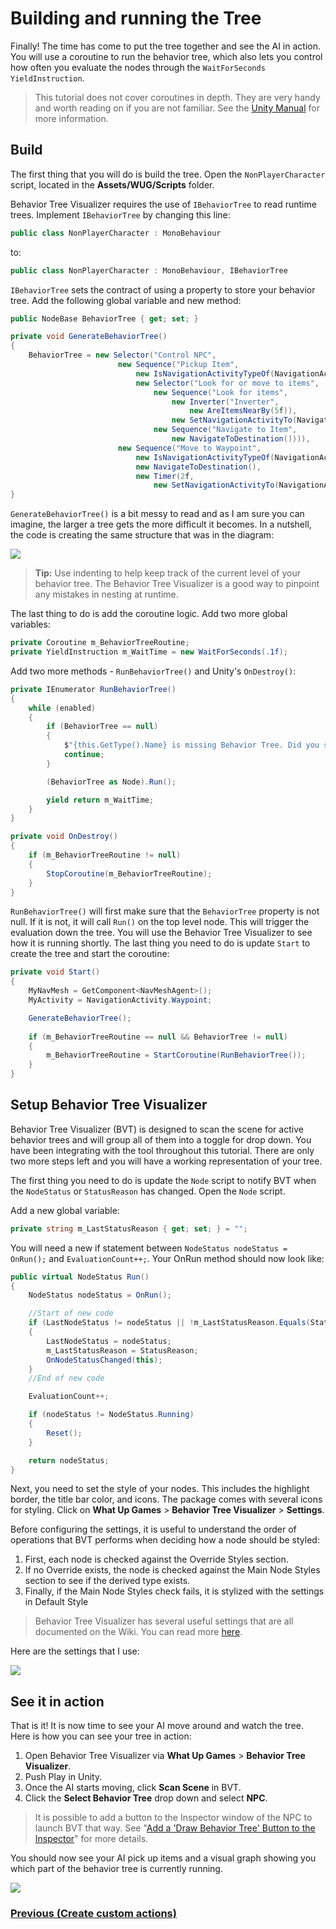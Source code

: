 # Building and running the Tree

Finally! The time has come to put the tree together and see the AI in action. You will use a coroutine to run the behavior tree, which also lets you control how often you evaluate the nodes through the `WaitForSeconds` `YieldInstruction`.

> This tutorial does not cover coroutines in depth. They are very handy and worth reading on if you are not familiar. See the [Unity Manual](https://docs.unity3d.com/Manual/Coroutines.html) for more information.

## Build
The first thing that you will do is build the tree. Open the `NonPlayerCharacter` script, located in the **Assets/WUG/Scripts** folder. 

Behavior Tree Visualizer requires the use of `IBehaviorTree` to read runtime trees. Implement  `IBehaviorTree` by changing this line:

```csharp
public class NonPlayerCharacter : MonoBehaviour
```

to:

```csharp
public class NonPlayerCharacter : MonoBehaviour, IBehaviorTree
```

`IBehaviorTree` sets the contract of using a property to store your behavior tree. Add the following global variable and new method:

```csharp
public NodeBase BehaviorTree { get; set; }

private void GenerateBehaviorTree()
{
    BehaviorTree = new Selector("Control NPC",
                        new Sequence("Pickup Item",
                            new IsNavigationActivityTypeOf(NavigationActivity.PickupItem),
                            new Selector("Look for or move to items",
                                new Sequence("Look for items",
                                    new Inverter("Inverter",
                                        new AreItemsNearBy(5f)),
                                    new SetNavigationActivityTo(NavigationActivity.Waypoint)),
                                new Sequence("Navigate to Item",
                                    new NavigateToDestination()))),
                        new Sequence("Move to Waypoint",
                            new IsNavigationActivityTypeOf(NavigationActivity.Waypoint),
                            new NavigateToDestination(),
                            new Timer(2f,
                                new SetNavigationActivityTo(NavigationActivity.PickupItem))));
}
```

`GenerateBehaviorTree()` is a bit messy to read and as I am sure you can imagine, the larger a tree gets the more difficult it becomes. In a nutshell, the code is creating the same structure that was in the diagram:

![](../images/DemoProjectBehaviorTree.png)

> **Tip:** Use indenting to help keep track of the current level of your behavior tree. The Behavior Tree Visualizer is a good way to pinpoint any mistakes in nesting at runtime.

The last thing to do is add the coroutine logic. Add two more global variables:

```csharp
private Coroutine m_BehaviorTreeRoutine;
private YieldInstruction m_WaitTime = new WaitForSeconds(.1f);
```

Add two more methods - `RunBehaviorTree()` and Unity's `OnDestroy()`:

```csharp
private IEnumerator RunBehaviorTree()
{
    while (enabled)
    {
        if (BehaviorTree == null)
        {
            $"{this.GetType().Name} is missing Behavior Tree. Did you set the BehaviorTree property?".BTDebugLog();
            continue;
        }

        (BehaviorTree as Node).Run();

        yield return m_WaitTime;
    }
}

private void OnDestroy()
{
    if (m_BehaviorTreeRoutine != null)
    {
        StopCoroutine(m_BehaviorTreeRoutine);
    }
}
```

`RunBehaviorTree()` will first make sure that the `BehaviorTree` property is not null. If it is not, it will call `Run()` on the top level node. This will trigger the evaluation down the tree. You will use the Behavior Tree Visualizer to see how it is running shortly. The last thing you need to do is update `Start` to create the tree and start the coroutine:

```csharp
private void Start()
{
    MyNavMesh = GetComponent<NavMeshAgent>();
    MyActivity = NavigationActivity.Waypoint;

    GenerateBehaviorTree();
    
    if (m_BehaviorTreeRoutine == null && BehaviorTree != null)
    {
        m_BehaviorTreeRoutine = StartCoroutine(RunBehaviorTree());
    }
}
```

## Setup Behavior Tree Visualizer
Behavior Tree Visualizer (BVT) is designed to scan the scene for active behavior trees and will group all of them into a toggle for drop down. You have been integrating with the tool throughout this tutorial. There are only two more steps left and you will have a working representation of your tree. 

The first thing you need to do is update the `Node` script to notify BVT when the `NodeStatus` or `StatusReason` has changed. Open the `Node` script.

Add a new global variable:

```csharp
private string m_LastStatusReason { get; set; } = "";
```

You will need a new if statement between `NodeStatus nodeStatus = OnRun();` and `EvaluationCount++;`. Your OnRun method should now look like:

```csharp
public virtual NodeStatus Run()
{
    NodeStatus nodeStatus = OnRun();

    //Start of new code
    if (LastNodeStatus != nodeStatus || !m_LastStatusReason.Equals(StatusReason))
    {
        LastNodeStatus = nodeStatus;
        m_LastStatusReason = StatusReason;
        OnNodeStatusChanged(this);
    }
    //End of new code

    EvaluationCount++;

    if (nodeStatus != NodeStatus.Running)
    {
        Reset();
    }

    return nodeStatus;
}
```

Next, you need to set the style of your nodes. This includes the highlight border, the title bar color, and icons. The package comes with several icons for styling. Click on **What Up Games** > **Behavior Tree Visualizer** > **Settings**.

Before configuring the settings, it is useful to understand the order of operations that BVT performs when deciding how a node should be styled:

1. First, each node is checked against the Override Styles section.
2. If no Override exists, the node is checked against the Main Node Styles section to see if the derived type exists.
3. Finally, if the Main Node Styles check fails, it is stylized with the settings in Default Style

> Behavior Tree Visualizer has several useful settings that are all documented on the Wiki. You can read more [here](https://github.com/Yecats/UnityBehaviorTreeVisualizer/wiki/Configuring-the-Settings).

Here are the settings that I use:

![](../images/settings.png)

## See it in action
That is it! It is now time to see your AI move around and watch the tree. Here is how you can see your tree in action:

1.  Open Behavior Tree Visualizer via **What Up Games** > **Behavior Tree Visualizer**.
2.  Push Play in Unity.
3.  Once the AI starts moving, click **Scan Scene** in BVT.
4.  Click the **Select Behavior Tree** drop down and select **NPC**.

> It is possible to add a button to the Inspector window of the NPC to launch BVT that way. See "[Add a 'Draw Behavior Tree' Button to the Inspector](https://github.com/Yecats/UnityBehaviorTreeVisualizer/wiki/Add-a-%22Draw-Behavior-Tree%22-Button-to-the-Inspector)" for more details.

You should now see your AI pick up items and a visual graph showing you which part of the behavior tree is currently running.

![](../images/finalRun.gif)

### [Previous (Create custom actions)](./pt8-create-custom-actions.md/) 

